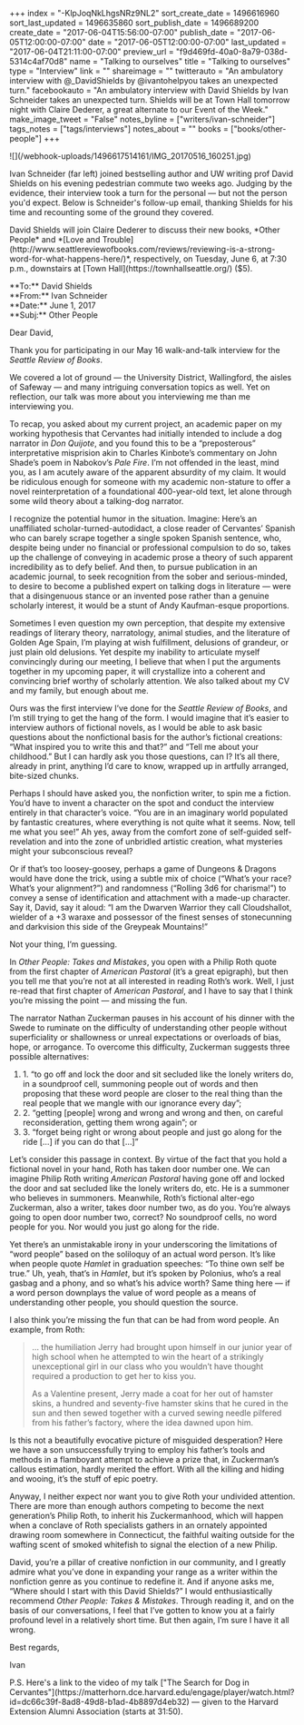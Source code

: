 +++
index = "-KlpJoqNkLhgsNRz9NL2"
sort_create_date = 1496616960
sort_last_updated = 1496635860
sort_publish_date = 1496689200
create_date = "2017-06-04T15:56:00-07:00"
publish_date = "2017-06-05T12:00:00-07:00"
date = "2017-06-05T12:00:00-07:00"
last_updated = "2017-06-04T21:11:00-07:00"
preview_url = "f9d469fd-40a0-8a79-038d-5314c4af70d8"
name = "Talking to ourselves"
title = "Talking to ourselves"
type = "Interview"
link = ""
shareimage = ""
twitterauto = "An ambulatory interview with @_DavidShields by @ivantohelpyou takes an unexpected turn."
facebookauto = "An ambulatory interview with David Shields by Ivan Schneider takes an unexpected turn. Shields will be at Town Hall tomorrow night with Claire Dederer, a great alternate to our Event of the Week."
make_image_tweet = "False"
notes_byline = ["writers/ivan-schneider"]
tags_notes = ["tags/interviews"]
notes_about = ""
books = ["books/other-people"]
+++
<p class="image-left">![](/webhook-uploads/1496617514161/IMG_20170516_160251.jpg)</p>

<p class="intro">
Ivan Schneider (far left) joined bestselling author and UW writing prof David Shields on his evening pedestrian commute two weeks ago. Judging by the evidence, their interview took a turn for the personal &mdash; but not the person you'd expect. Below is Schneider's follow-up email, thanking Shields for his time and recounting some of the ground they covered.</p>

<p class="intro">
David Shields will join Claire Dederer to discuss their new books, *Other People* and *[Love and Trouble](http://www.seattlereviewofbooks.com/reviews/reviewing-is-a-strong-word-for-what-happens-here/)*, respectively, on Tuesday, June 6, at 7:30 p.m., downstairs at [Town Hall](https://townhallseattle.org/) ($5).
</p>

<div class="break"></div>

<p class="noindent">**To:** David Shields<br>
**From:** Ivan Schneider<br>
**Date:** June 1, 2017<br>
**Subj:** Other People</p>

<p class="noindent">Dear David,</p>

<p class="noindent">Thank you for participating in our May 16 walk-and-talk interview for the <em>Seattle Review of Books</em>.</p>

We covered a lot of ground &mdash; the University District, Wallingford, the aisles of Safeway &mdash; and many intriguing conversation topics as well. Yet on reflection, our talk was more about you interviewing me than me interviewing you.

To recap, you asked about my current project, an academic paper on my working hypothesis that Cervantes had initially intended to include a dog narrator in <em>Don Quijote</em>, and you found this to be a “preposterous” interpretative misprision akin to Charles Kinbote’s commentary on John Shade’s poem in Nabokov’s <em>Pale Fire</em>. I’m not offended in the least, mind you, as I am acutely aware of the apparent absurdity of my claim. It would be ridiculous enough for someone with my academic non-stature to offer a novel reinterpretation of a foundational 400-year-old text, let alone through some wild theory about a talking-dog narrator.

I recognize the potential humor in the situation. Imagine: Here’s an unaffiliated scholar-turned-autodidact, a close reader of Cervantes’ Spanish who can barely scrape together a single spoken Spanish sentence, who, despite being under no financial or professional compulsion to do so, takes up the challenge of conveying in academic prose a theory of such apparent incredibility as to defy belief. And then, to pursue publication in an academic journal, to seek recognition from the sober and serious-minded, to desire to become a published expert on talking dogs in literature &mdash; were that a disingenuous stance or an invented pose rather than a genuine scholarly interest, it would be a stunt of Andy Kaufman-esque proportions.

Sometimes I even question my own perception, that despite my extensive readings of literary theory, narratology, animal studies, and the literature of Golden Age Spain, I’m playing at wish fulfillment, delusions of grandeur, or just plain old delusions. Yet despite my inability to articulate myself convincingly during our meeting, I believe that when I put the arguments together in my upcoming paper, it will crystallize into a coherent and convincing brief worthy of scholarly attention.
We also talked about my CV and my family, but enough about me.

Ours was the first interview I’ve done for the <em>Seattle Review of Books</em>, and I’m still trying to get the hang of the form. I would imagine that it’s easier to interview authors of fictional novels, as I would be able to ask basic questions about the nonfictional basis for the author’s fictional creations: “What inspired you to write this and that?” and “Tell me about your childhood.” But I can hardly ask you those questions, can I? It’s all there, already in print, anything I’d care to know, wrapped up in artfully arranged, bite-sized chunks.

Perhaps I should have asked you, the nonfiction writer, to spin me a fiction. You’d have to invent a character on the spot and conduct the interview entirely in that character’s voice. “You are in an imaginary world populated by fantastic creatures, where everything is not quite what it seems. Now, tell me what you see!” Ah yes, away from the comfort zone of self-guided self-revelation and into the zone of unbridled artistic creation, what mysteries might your subconscious reveal?

Or if that’s too loosey-goosey, perhaps a game of Dungeons &amp; Dragons would have done the trick, using a subtle mix of choice (“What’s your race? What’s your alignment?”) and randomness (“Rolling 3d6 for charisma!”) to convey a sense of identification and attachment with a made-up character. Say it, David, say it aloud: “I am the Dwarven Warrior they call Cloudshallot, wielder of a +3 waraxe and possessor of the finest senses of stonecunning and darkvision this side of the Greypeak Mountains!”

Not your thing, I’m guessing.

In <em>Other People: Takes and Mistakes</em>, you open with a Philip Roth quote from the first chapter of <em>American Pastoral</em> (it’s a great epigraph), but then you tell me that you’re not at all interested in reading Roth’s work. Well, I just re-read that first chapter of <em>American Pastoral</em>, and I have to say that I think you’re missing the point &mdash; and missing the fun.

The narrator Nathan Zuckerman pauses in his account of his dinner with the Swede to ruminate on the difficulty of understanding other people without superficiality or shallowness or unreal expectations or overloads of bias, hope, or arrogance. To overcome this difficulty, Zuckerman suggests three possible alternatives:

<ol>
<li>1. “to go off and lock the door and sit secluded like the lonely writers do, in a soundproof cell, summoning people out of words and then proposing that these word people are closer to the real thing than the real people that we mangle with our ignorance every day”;</li>

<li>2. “getting [people] wrong and wrong and wrong and then, on careful reconsideration, getting them wrong again”; or</li>

<li>3. “forget being right or wrong about people and just go along for the ride [&#8230;] if you can do that [&#8230;]”</li>
</ol>

Let’s consider this passage in context. By virtue of the fact that you hold a fictional novel in your hand, Roth has taken door number one. We can imagine Philip Roth writing <em>American Pastoral</em> having gone off and locked the door and sat secluded like the lonely writers do, etc. He is a summoner who believes in summoners.
Meanwhile, Roth’s fictional alter-ego Zuckerman, also a writer, takes door number two, as do you. You’re always going to open door number two, correct? No soundproof cells, no word people for you. Nor would you just go along for the ride.

Yet there’s an unmistakable irony in your underscoring the limitations of “word people” based on the soliloquy of an actual word person. It’s like when people quote <em>Hamlet</em> in graduation speeches: “To thine own self be true.” Uh, yeah, that’s in <em>Hamlet</em>, but it’s spoken by Polonius, who’s a real gasbag and a phony, and so what’s his advice worth? Same thing here &mdash; if a word person downplays the value of word people as a means of understanding other people, you should question the source.

I also think you’re missing the fun that can be had from word people. An example, from Roth:

<blockquote><p>&#8230; the humiliation Jerry had brought upon himself in our junior year of high school when he attempted to win the heart of a strikingly unexceptional girl in our class who you wouldn’t have thought required a production to get her to kiss you.</p>

<p>As a Valentine present, Jerry made a coat for her out of hamster skins, a hundred and seventy-five hamster skins that he cured in the sun and then sewed together with a curved sewing needle pilfered from his father’s factory, where the idea dawned upon him.</p></blockquote>

Is this not a beautifully evocative picture of misguided desperation? Here we have a son unsuccessfully trying to employ his father’s tools and methods in a flamboyant attempt to achieve a prize that, in Zuckerman’s callous estimation, hardly merited the effort. With all the killing and hiding and wooing, it’s the stuff of epic poetry.

Anyway, I neither expect nor want you to give Roth your undivided attention. There are more than enough authors competing to become the next generation’s Philip Roth, to inherit his Zuckermanhood, which will happen when a conclave of Roth specialists gathers in an ornately appointed drawing room somewhere in Connecticut, the faithful waiting outside for the wafting scent of smoked whitefish to signal the election of a new Philip.

David, you’re a pillar of creative nonfiction in our community, and I greatly admire what you’ve done in expanding your range as a writer within the nonfiction genre as you continue to redefine it. And if anyone asks me, “Where should I start with this David Shields?” I would enthusiastically recommend <em>Other People: Takes &amp; Mistakes</em>. Through reading it, and on the basis of our conversations, I feel that I’ve gotten to know you at a fairly profound level in a relatively short time. But then again, I’m sure I have it all wrong.

<p class="noindent">Best regards,</p>

<p class="noindent">Ivan</p>

<p class="noindent">P.S. Here's a link to the video of my talk ["The Search for Dog in Cervantes"](https://matterhorn.dce.harvard.edu/engage/player/watch.html?id=dc66c39f-8ad8-49d8-b1ad-4b8897d4eb32) &mdash; given to the Harvard Extension Alumni Association (starts at 31:50).</p>